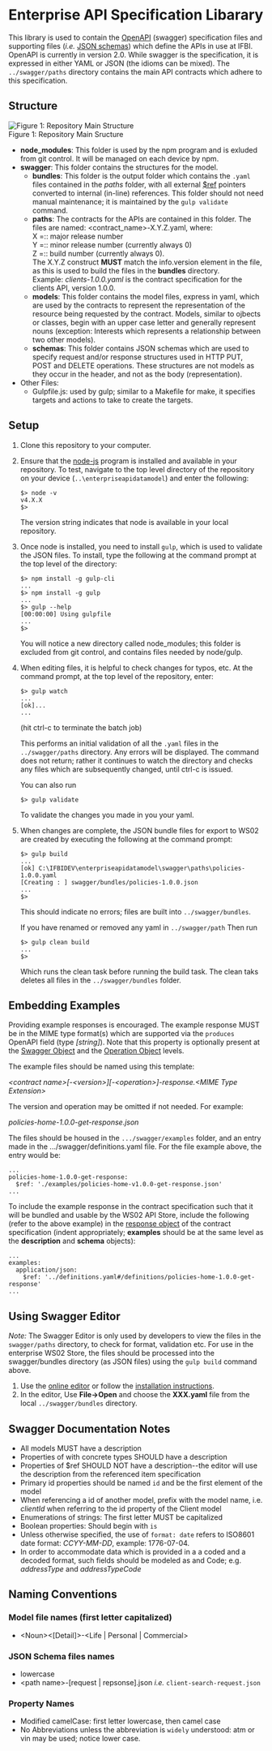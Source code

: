 # Enterprise API Specification Libarary  
This library is used to contain the [OpenAPI](http://swagger.io/specification/) (swagger) specification files and supporting files (*i.e.* [JSON schemas](http://json-schema.org/documentation.html)) which define the APIs in use at IFBI.  
OpenAPI is currently in version 2.0.  While swagger is the specification, it is expressed in either YAML or JSON (the idioms can be mixed).  The `../swagger/paths` directory contains the main API contracts which adhere to this specification.  
## Structure
![Figure 1:  Repository Main Structure](http://connections/issite/ews/SiteAssets/API%20Model%20Repo%20Structure.png)  
Figure 1:  Repository Main Sructure

* **node_modules**: This folder is used by the npm program and is exluded from git control.  It will be managed on each device by npm.
* **swagger**: This folder contains the structures for the model.   
  - **bundles**:  This folder is the output folder which contains the `.yaml` files contained in the *paths* folder, with all external [$ref](http://swagger.io/specification/#reference-object-75) pointers converted to internal (in-line) references. This folder should not need manual maintenance; it is maintained by the `gulp validate` command.
  * **paths**: The contracts for the APIs are contained in this folder.  The files are named:
    <contract_name>-X.Y.Z.yaml, where:  
      X =:: major release number  
      Y =:: minor release number (currently always 0)  
      Z =:: build number (currently always 0).  
    The X.Y.Z construct **MUST** match the info.version element in the file, as this is used to build the files in the **bundles** directory.  
    Example:  _clients-1.0.0.yaml_ is the contract specification for the clients API, version 1.0.0.
  * **models**:  This folder contains the model files, express in yaml, which are used by the contracts to represent the representation of the resource being requested by the contract.  Models, similar to ojbects or classes, begin with an upper case letter and generally represent nouns (exception:  Interests which represents a relationship between two other models).
  * **schemas**:  This folder contains JSON schemas which are used to specify request and/or response structures used in HTTP PUT, POST and DELETE operations.  These structures are not models as they occur in the header, and not as the body (representation).
* Other Files:  
  * Gulpfile.js:  used by gulp; similar to a Makefile for make, it specifies targets and actions to take to create the targets.  
## Setup  
1. Clone this repository to your computer.
2. Ensure that the [node-js](https://nodejs.org/en/) program is installed and available in your repository.  To test, navigate to the top level directory of the repository on your device (`..\enterpriseapidatamodel`) and enter the following:
    ```
    $> node -v
    v4.X.X
    $>
    ```
    The version string indicates that node is available in your local repository.

3. Once node is installed, you need to install `gulp`, which is used to validate the JSON files.  To install, type the following at the command prompt at the top level of the directory:
   
   ```
   $> npm install -g gulp-cli
   ...
   $> npm install -g gulp
   ...
   $> gulp --help
   [00:00:00] Using gulpfile
   ...
   $>
   ```

   You will notice a new directory called node_modules; this folder is excluded from git control, and contains files needed by node/gulp.

4. When editing files, it is helpful to check changes for typos, etc.  At the command prompt, at the top level of the repository, enter:

   ```
   $> gulp watch
   ...
   [ok]...
   ...
   ```
   (hit ctrl-c to terminate the batch job)
 
   This performs an initial validation of all the `.yaml` files in the `../swagger/paths` directory. Any errors will be displayed.  The command does not return; rather it continues to watch the directory and checks any files which are subsequently changed, until ctrl-c is issued.

   You can also run 
   ```
   $> gulp validate
   ```
   To validate the changes you made in you your yaml. 
    
5. When changes are complete, the JSON bundle files for export to WS02 are created by executing the following at the command prompt:

   ```
   $> gulp build
   ...
   [ok] C:\IFBIDEV\enterpriseapidatamodel\swagger\paths\policies-1.0.0.yaml
   [Creating : ] swagger/bundles/policies-1.0.0.json
   ... 
   $>
   ```
   This should indicate no errors; files are built into `../swagger/bundles`. 

   If you have renamed or removed any yaml in `../swagger/path` Then run 
   ```
   $> gulp clean build
   ...
   $>
   ```
   Which runs the clean task before running the build task. The clean taks deletes all files in the `../swagger/bundles` folder. 
 
## Embedding Examples

Providing example responses is encouraged.  The example response MUST be in the MIME type format(s) which are supported via the `produces` OpenAPI field (type _[string]_).  Note that this property is optionally present at the [Swagger Object](http://swagger.io/specification/#swagger-object-14) and the [Operation Object](http://swagger.io/specification/#operation-object-36) levels.

The example files should be named using this template:

*&lt;contract name&gt;[-&lt;version&gt;][-&lt;operation&gt;]-response.&lt;MIME Type Extension&gt;*

The version and operation may be omitted if not needed. For example:  

*policies-home-1.0.0-get-response.json*  

The files should be housed in the `.../swagger/examples` folder, and an entry made in the .../swagger/definitions.yaml file.  For the file example above, the entry would be:  

    ...
    policies-home-1.0.0-get-response:  
      $ref: './examples/policies-home-v1.0.0-get-response.json'  
    ...

To include the example response in the contract specification such that it will be bundled and usable by the WS02 API Store, include the following (refer to the above example) in the [response object](http://swagger.io/specification/#response-object-58) of the contract specification (indent appropriately; __examples__ should be at the same level as the __description__ and __schema__ objects):  
    
	...  
	examples:  
	  application/json:  
	    $ref: '../definitions.yaml#/definitions/policies-home-1.0.0-get-response'  
	...  
    
## Using Swagger Editor

*Note:*  The Swagger Editor is only used by developers to view the files in the `swagger/paths` directory, to check for format, validation etc.  For use in the enterprise WS02 Store, the files should be processed into the swagger/bundles directory (as JSON files) using the `gulp build` command above.

  1. Use the [online editor](http://editor.swagger.io) or follow 
	   the [installation instructions](http://swagger.io/swagger-editor/).
  2. In the editor, Use **File->Open** and choose the **XXX.yaml** file from the local `../swagger/bundles` directory.

## Swagger Documentation Notes

* All models MUST have a description
* Properties of with concrete types SHOULD have a description
* Properties of $ref SHOULD NOT have a description--the editor will use the description from the referenced item specification
* Primary id properties should be named `id` and be the first element of the model
* When referencing a id of another model, prefix with the model name, i.e. _clientId_ when referring to the id property of the Client model
* Enumerations of strings:  The first letter MUST be capitalized
* Boolean properties:  Should begin with `is`  
* Unless otherwise specified, the use of `format: date` refers to ISO8601 date format:  *CCYY-MM-DD*, example: 1776-07-04.
* In order to accommodate data which is provided in a a coded and a decoded format, such fields should be modeled as <property> and <property>Code; e.g. _addressType_ and _addressTypeCode_

## Naming Conventions
### Model file names (first letter capitalized)
* &lt;Noun&gt;&lt;[Detail]&gt;-&lt;Life | Personal | Commercial&gt;

### JSON Schema files names
* lowercase
* &lt;path name&gt;-[request | repsonse].json  _i.e._ `client-search-request.json`

### Property Names
* Modified camelCase:  first letter lowercase, then camel case
* No Abbreviations unless the abbreviation is `widely` understood:  atm or vin may be used; notice lower case.
